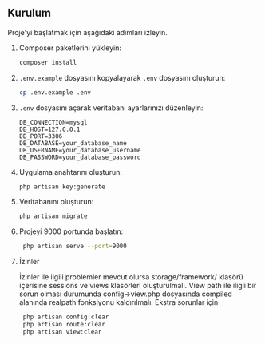 ## Kurulum

Proje'yi başlatmak için aşağıdaki adımları izleyin.

1. Composer paketlerini yükleyin:

    ```bash
    composer install
    ```

2. `.env.example` dosyasını kopyalayarak `.env` dosyasını oluşturun:

    ```bash
    cp .env.example .env
    ```

3. `.env` dosyasını açarak veritabanı ayarlarınızı düzenleyin:

    ```env
    DB_CONNECTION=mysql
    DB_HOST=127.0.0.1
    DB_PORT=3306
    DB_DATABASE=your_database_name
    DB_USERNAME=your_database_username
    DB_PASSWORD=your_database_password
    ```

4. Uygulama anahtarını oluşturun:

    ```bash
    php artisan key:generate
    ```

5. Veritabanını oluşturun:
    ```bash
    php artisan migrate
    ```
6. Projeyi 9000 portunda başlatın:
   ```bash
    php artisan serve --port=9000
    ```


7. İzinler

    İzinler ile ilgili problemler mevcut olursa storage/framework/ klasörü içerisine sessions ve views klasörleri oluşturulmalı. View path ile iligli bir sorun olması durumunda config->view.php dosyasında compiled alanında realpath fonksiyonu kaldırılmalı.
   Ekstra sorunlar için

   ```bash
    php artisan config:clear
    php artisan route:clear
    php artisan view:clear
    ```
